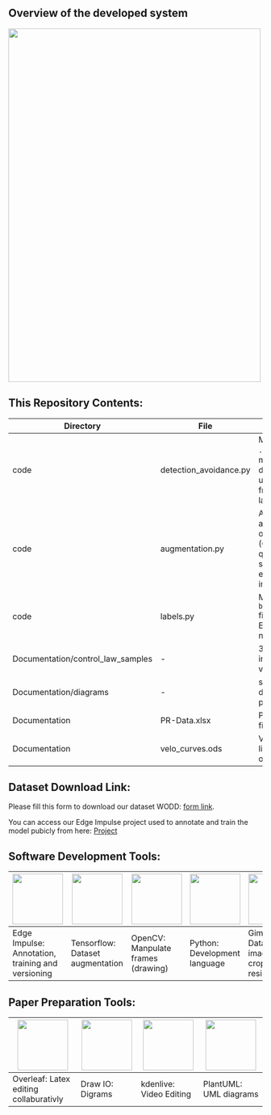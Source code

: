 ## Overview of the developed system
<img src="https://user-images.githubusercontent.com/1148381/133635755-495bed8d-4c8e-4c60-8d3e-89024b53fb79.png" width="500" height="700" class="center"/>

## This Repository Contents:

 Directory|File | Info
 --|--|--
 code|detection_avoidance.py|Main code:Loading `.eim` EdgeImpulse model, object detection, drawing using openCV on frames, and control law implementation.
 code|augmentation.py| Apply 4 types of augmentation to original images (Gamma - contrast - quality - noise). The scripts should be executed inside the images directory.
 code|labels.py |Modify the `bounding_boxes.labels` file exported from EdgeImpulse to add new images to it.
 Documentation/control_law_samples | - | 3 expirments logs including (frames, velocity log and video)
 Documentation/diagrams | - | source code of the diagrams/art-work provided in the paper. 
 Documentation |PR-Data.xlsx | Precision Recall of the fine-tunned model.
 Documentation |velo_curves.ods | Velocity (angular and linear) curve for one of the experiments. 


## Dataset Download Link:

Please fill this form to download our dataset WODD: [form link](https://docs.google.com/forms/d/1vZ1UEZ5PWfPGneoYeWwGmcVp_zfim9n1pFBp5WdtkEY/edit?usp=sharing).

You can access our Edge Impulse project used to annotate and train the model pubicly from here: [Project](https://studio.edgeimpulse.com/studio/44851)

## Software Development Tools:

<img src="https://user-images.githubusercontent.com/1148381/133627604-cbebfeaf-e156-408e-9287-69f465e5605a.png " width="100" height="100" />|<img src="https://user-images.githubusercontent.com/1148381/133627090-b5ec48b8-3129-45c7-8a79-843168bff5d2.png " width="100" height="100" />|<img src="https://user-images.githubusercontent.com/1148381/133627783-38b8968a-c9b8-4b63-95ad-e3cf645e796f.png " width="100" height="100" />| <img src="https://user-images.githubusercontent.com/1148381/133628429-ef1725a8-323b-4667-89b9-67538669c844.png " width="100" height="100" />| <img src="https://user-images.githubusercontent.com/1148381/133629463-f0b31e97-74e0-4b31-ab5b-65da89f833a4.png " width="100" height="100" />|
--|--|--|--|--
Edge Impulse: Annotation, training and versioning|Tensorflow: Dataset augmentation|OpenCV: Manpulate frames (drawing)|Python: Development language| Gimp: Dataset images croping and resizing

## Paper Preparation Tools:

<img src="https://user-images.githubusercontent.com/1148381/133629164-24492c86-35db-476d-903f-a0462495209c.png " width="100" height="100" />|<img src="https://user-images.githubusercontent.com/1148381/133629301-6d1a78ae-73c5-4a6b-86df-cc04e70e6dad.png " width="100" height="100" />|<img src="https://user-images.githubusercontent.com/1148381/133631025-1e3ba446-77ff-406e-9bcc-85a82242fa94.png" width="100" height="100" />| <img src="https://user-images.githubusercontent.com/1148381/133631491-f083d6b4-dc94-4810-ad84-2fc678937b55.png " width="100" height="100" />|
--|--|--|--
Overleaf: Latex editing collaburativly|Draw IO: Digrams|kdenlive: Video Editing|PlantUML: UML diagrams


